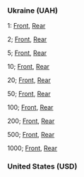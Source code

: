 ### Ukraine (UAH)

1: [Front](https://commons.wikimedia.org/wiki/File:1_2006_a.jpg), [Rear](https://commons.wikimedia.org/wiki/File:1_2006_r.jpg)

2; [Front](https://commons.wikimedia.org/wiki/File:2_2004_a.jpg), [Rear](https://commons.wikimedia.org/wiki/File:2_2004_r.jpg)

5; [Front](https://commons.wikimedia.org/wiki/File:5_Ukrainian_hryvnia_in_2004_Obverse.jpg), [Rear](https://commons.wikimedia.org/wiki/File:UABone2004_5uah_r.jpg)

10; [Front](https://commons.wikimedia.org/wiki/File:10UAH2015avers.jpg), [Rear](https://commons.wikimedia.org/wiki/File:10UAH2015revers.jpg)

20; [Front](https://commons.wikimedia.org/wiki/File:UAH20-2018-A.png), [Rear](https://commons.wikimedia.org/wiki/File:UAH20-2018-R.png)

50; [Front](https://commons.wikimedia.org/wiki/File:50-uah-2019-1.png), [Rear](https://commons.wikimedia.org/wiki/File:50-uah-2019-2.png)

100; [Front](https://commons.wikimedia.org/wiki/File:100_гривень,_2015_01.jpg), [Rear](https://commons.wikimedia.org/wiki/File:100_гривень,_2015_02.jpg)

200; [Front](https://commons.wikimedia.org/wiki/File:200-uah-2020-1.png), [Rear](https://commons.wikimedia.org/wiki/File:200-uah-2020-2.png)

500; [Front](https://commons.wikimedia.org/wiki/File:500_гривень_2015_року_(новий_зразок)_аверс.jpg), [Rear](https://commons.wikimedia.org/wiki/File:500_гривень_2015_року_(новий_зразок)_реверс.jpg)

1000; [Front](https://commons.wikimedia.org/wiki/File:1000_гривень_2019_аверс.jpg), [Rear](https://commons.wikimedia.org/wiki/File:1000_гривень_2019_реверс.jpg)

### United States (USD)


